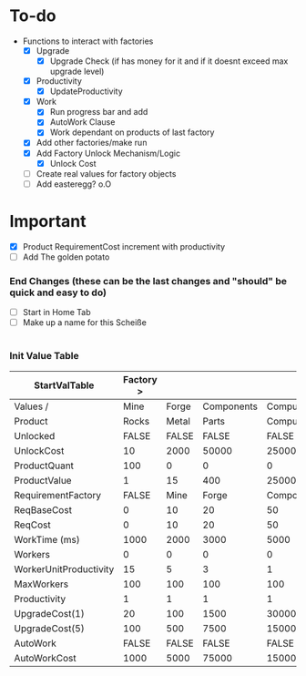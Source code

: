 # To-do
* Functions to interact with factories
    - [x] Upgrade 
        - [x] Upgrade Check (if has money for it and if it doesnt exceed max upgrade level) 
    - [x] Productivity
        - [x] UpdateProductivity
    - [x] Work
        - [x] Run progress bar and add
        - [x] AutoWork Clause
        - [x] Work dependant on products of last factory
    - [x] Add other factories/make run
    - [x] Add Factory Unlock Mechanism/Logic
        - [x] Unlock Cost 
    - [ ] Create real values for factory objects
    - [ ] Add easteregg? o.O

# Important
- [x] Product RequirementCost increment with productivity
- [ ] Add The golden potato

### End Changes (these can be the last changes and "should" be quick and easy to do)
- [ ] Start in Home Tab
- [ ] Make up a name for this Scheiße

#
### Init Value Table
| StartValTable             | Factory >     |           |               |               |
|------------------------   |-----------    |-------    |------------   |------------   |
| Values \/                 | Mine          | Forge     | Components    | Computers     |
| Product                   | Rocks         | Metal     | Parts         | Computers     |
| Unlocked                  | FALSE         | FALSE     | FALSE         | FALSE         |
| UnlockCost                | 10            | 2000      | 50000         | 250000        |
| ProductQuant              | 100           | 0         | 0             | 0             |
| ProductValue              | 1             | 15        | 400           | 25000         |
| RequirementFactory        | FALSE         | Mine      | Forge         | Components    |
| ReqBaseCost               | 0             | 10        | 20            | 50            |
| ReqCost                   | 0             | 10        | 20            | 50            |
| WorkTime (ms)             | 1000          | 2000      | 3000          | 5000          |
| Workers                   | 0             | 0         | 0             | 0             |
| WorkerUnitProductivity    | 15            | 5         | 3             | 1             |
| MaxWorkers                | 100           | 100       | 100           | 100           |
| Productivity              | 1             | 1         | 1             | 1             |
| UpgradeCost(1)            | 20            | 100       | 1500          | 30000         |
| UpgradeCost(5)            | 100           | 500       | 7500          | 150000        |
| AutoWork                  | FALSE         | FALSE     | FALSE         | FALSE         |
| AutoWorkCost              | 1000          | 5000      | 75000         | 1500000       |
